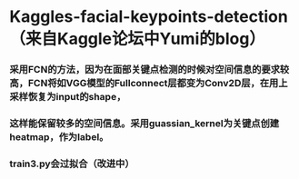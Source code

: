 # Kaggles-facial-keypoints-detection（来自Kaggle论坛中Yumi的blog）
### 采用FCN的方法，因为在面部关键点检测的时候对空间信息的要求较高，FCN将如VGG模型的Fullconnect层都变为Conv2D层，在用上采样恢复为input的shape，
### 这样能保留较多的空间信息。采用guassian_kernel为关键点创建heatmap，作为label。
### train3.py会过拟合（改进中）
